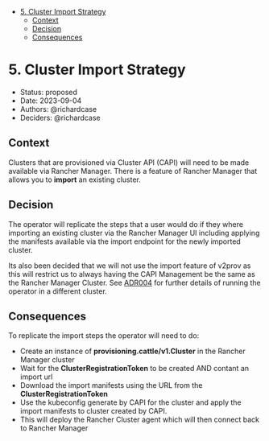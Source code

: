 <!-- START doctoc generated TOC please keep comment here to allow auto update -->
<!-- DON'T EDIT THIS SECTION, INSTEAD RE-RUN doctoc TO UPDATE -->

- [5. Cluster Import Strategy](#5-cluster-import-strategy)
  - [Context](#context)
  - [Decision](#decision)
  - [Consequences](#consequences)

<!-- END doctoc generated TOC please keep comment here to allow auto update -->

# 5. Cluster Import Strategy
<!-- A short and clear title which is prefixed with the ADR number -->

- Status: proposed
- Date: 2023-09-04
- Authors: @richardcase
- Deciders: @richardcase

## Context

Clusters that are provisioned via Cluster API (CAPI) will need to be made available via Rancher Manager. There is a feature of Rancher Manager that allows you to **import** an existing cluster.

## Decision

The operator will replicate the steps that a user would do if they where importing an existing cluster via the Rancher Manager UI including applying the manifests available via the import endpoint for the newly imported cluster.

Its also been decided that we will not use the import feature of v2prov as this will restrict us to always having the CAPI Management be the same as the Rancher Manager Cluster. See [ADR004](0004-running-out-of-rancher-manager-cluster.md) for further details of running the operator in a different cluster.

## Consequences

To replicate the import steps the operator will need to do:

- Create an instance of **provisioning.cattle/v1.Cluster** in the Rancher Manager cluster
- Wait for the **ClusterRegistrationToken** to be created AND contant an import url
- Download the import manifests using the URL from the **ClusterRegistrationToken**
- Use the kubeconfig generate by CAPI for the cluster and apply the import manifests to cluster created by CAPI.
- This will deploy the Rancher Cluster agent which will then connect back to Rancher Manager
